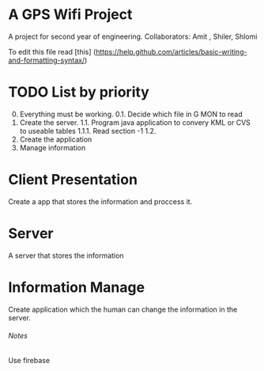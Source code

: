 # A GPS Wifi Project
A project for second year of engineering.
Collaborators: Amit , Shiler, Shlomi

To edit this file read [this] (https://help.github.com/articles/basic-writing-and-formatting-syntax/)

# TODO List by priority
0. Everything must be working.
0.1. Decide which file in G MON to read
1. Create the server.
1.1. Program java application to convery KML or CVS to useable tables
1.1.1. Read section -1
1.2. 
2. Create the application
3. Manage information


# Client Presentation
Create a app that stores the information and proccess it.

# Server
A server that stores the information

# Information Manage
Create application which the human can change the information in the server.




###### Notes
Use firebase 
